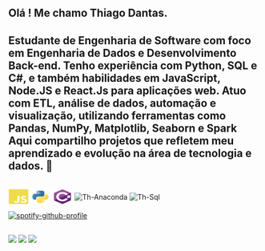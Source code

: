 ## Olá ! Me chamo Thiago Dantas.

## Estudante de Engenharia de Software com foco em Engenharia de Dados e Desenvolvimento Back-end. Tenho experiência com Python, SQL e C#, e também habilidades em JavaScript, Node.JS e React.Js para aplicações web. Atuo com ETL, análise de dados, automação e visualização, utilizando ferramentas como Pandas, NumPy, Matplotlib, Seaborn e Spark Aqui compartilho projetos que refletem meu aprendizado e evolução na área de tecnologia e dados. 🚀


<div style="display: inline_block"><br>
  <img align="center" alt="TH-Js" height="30" width="40" src="https://raw.githubusercontent.com/devicons/devicon/master/icons/javascript/javascript-plain.svg">
  <img align="center" alt="Th-Python" height="30" width="40" src="https://raw.githubusercontent.com/devicons/devicon/master/icons/python/python-original.svg">
  <img align="center" alt="Th-Csharp" height="30" width="40" src="https://raw.githubusercontent.com/devicons/devicon/master/icons/csharp/csharp-original.svg">
  <img align="center" alt="Th-Anaconda" height="30" width="40" src="https://cdn.jsdelivr.net/gh/devicons/devicon@latest/icons/anaconda/anaconda-original.svg" />
  <img align="center" alt="Th-Sql" height="30" width="40" src="https://cdn.jsdelivr.net/gh/devicons/devicon@latest/icons/mysql/mysql-original.svg" />

[![spotify-github-profile](https://spotify-github-profile.kittinanx.com/api/view?uid=famozinho3&cover_image=true&theme=novatorem&show_offline=false&background_color=121212&interchange=true&bar_color=24db24&bar_color_cover=true)](https://spotify-github-profile.kittinanx.com/api/view?uid=famozinho3&redirect=true)
</div>
  
  ##
 
<div> 
  <a href="https://instagram.com/thdantas._" target="_blank"><img src="https://img.shields.io/badge/-Instagram-%23E4405F?style=for-the-badge&logo=instagram&logoColor=white" target="_blank"></a>
  <a href = "mailto:dantasthiago061@gmail.com"><img src="https://img.shields.io/badge/-Gmail-%23333?style=for-the-badge&logo=gmail&logoColor=white" target="_blank"></a>
  <a href="https://www.linkedin.com/in/thiagodnts/" target="_blank"><img src="https://img.shields.io/badge/-LinkedIn-%230077B5?style=for-the-badge&logo=linkedin&logoColor=white" target="_blank"></a> 
  
</div>
